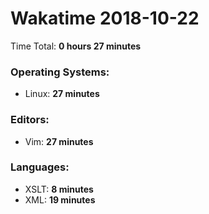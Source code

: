 # Wakatime 2018-10-22

Time Total: **0 hours 27 minutes**

### Operating Systems:
- Linux: **27 minutes** 

### Editors:
- Vim: **27 minutes** 

### Languages:
- XSLT: **8 minutes** 
- XML: **19 minutes** 


